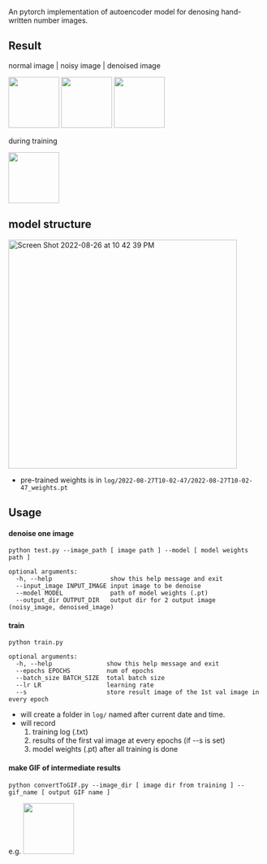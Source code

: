 An pytorch implementation of autoencoder model for denosing hand-written number images.
## Result
normal image  |  noisy image  |  denoised image

<img src="https://user-images.githubusercontent.com/75982405/185782699-930a7d0e-3112-453d-82ca-b1873681d6f4.png" width="100" height="100">   <img src="https://user-images.githubusercontent.com/75982405/185782702-6759f4ce-a5f4-44cf-8d9e-3a1ed118a996.png" width="100" height="100">   <img src="https://user-images.githubusercontent.com/75982405/187011111-0e1cca12-e992-47f1-a2cf-22285dc6d435.png" width="100" height="100">
 
during training 

<img src="https://user-images.githubusercontent.com/75982405/187011089-b7ee120b-b2c5-4fab-a9d9-370f633cf409.gif" width="100" height="100"> 

## model structure

<img width="450" alt="Screen Shot 2022-08-26 at 10 42 39 PM" src="https://user-images.githubusercontent.com/75982405/186931637-73a16ba1-e114-4ef9-968f-0980203b208d.png">

- pre-trained weights is in `log/2022-08-27T10-02-47/2022-08-27T10-02-47_weights.pt`

## Usage
#### denoise one image
```shell
python test.py --image_path [ image path ] --model [ model weights path ]

optional arguments:
  -h, --help                show this help message and exit
  --input_image INPUT_IMAGE input image to be denoise
  --model MODEL             path of model weights (.pt)
  --output_dir OUTPUT_DIR   output dir for 2 output image (noisy_image, denoised_image)
```

#### train
```shell
python train.py 

optional arguments:
  -h, --help               show this help message and exit
  --epochs EPOCHS          num of epochs
  --batch_size BATCH_SIZE  total batch size
  --lr LR                  learning rate
  --s                      store result image of the 1st val image in every epoch
```
- will create a folder in `log/` named after current date and time.
- will record 
  1. training log (.txt)
  2. results of the first val image at every epochs (if --s is set)
  3. model weights (.pt) after all training is done
  
#### make GIF of intermediate results
```shell
python convertToGIF.py --image_dir [ image dir from training ] --gif_name [ output GIF name ]
```
e.g. <img src="https://user-images.githubusercontent.com/75982405/187011089-b7ee120b-b2c5-4fab-a9d9-370f633cf409.gif" width="100" height="100"> 



